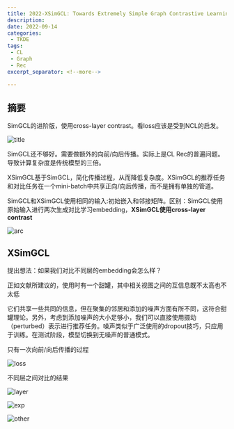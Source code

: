 ```yaml
---
title: 2022-XSimGCL: Towards Extremely Simple Graph Contrastive Learning for Recommendation
description:
date: 2022-09-14
categories:
 - TKDE
tags:
 - CL
 - Graph
 - Rec
excerpt_separator: <!--more--> 

---
```


## 摘要

SimGCL的进阶版，使用cross-layer contrast。看loss应该是受到NCL的启发。<!--more-->

![title](https://sunjc911.github.io/assets/images/XSimGCL/title.png)

SimGCL还不够好。需要做额外的向前/向后传播。实际上是CL Rec的普遍问题。导致计算复杂度是传统模型的三倍。

XSimGCL基于SimGCL，简化传播过程，从而降低复杂度。XSimGCL的推荐任务和对比任务在一个mini-batch中共享正向/向后传播，而不是拥有单独的管道。

SimGCL和XSimGCL使用相同的输入:初始嵌入和邻接矩阵。区别：SimGCL使用原始输入进行两次生成对比学习embedding，**XSimGCL使用cross-layer contrast**

![arc](https://sunjc911.github.io/assets/images/XSimGCL/arc.png)

## XSimGCL

提出想法：如果我们对比不同层的embedding会怎么样？

正如文献所建议的，使用时有一个甜罐，其中相关视图之间的互信息既不太高也不太低

它们共享一些共同的信息，但在聚集的邻居和添加的噪声方面有所不同，这符合甜罐理论。另外，考虑到添加噪声的大小足够小，我们可以直接使用摄动（perturbed）表示进行推荐任务。噪声类似于广泛使用的dropout技巧，只应用于训练。在测试阶段，模型切换到无噪声的普通模式。

只有一次向前/向后传播的过程

![loss](https://sunjc911.github.io/assets/images/XSimGCL/loss.png)

不同层之间对比的结果

![layer](https://sunjc911.github.io/assets/images/XSimGCL/layer.png)

![exp](https://sunjc911.github.io/assets/images/XSimGCL/exp.png)

![other](https://sunjc911.github.io/assets/images/XSimGCL/other.png)